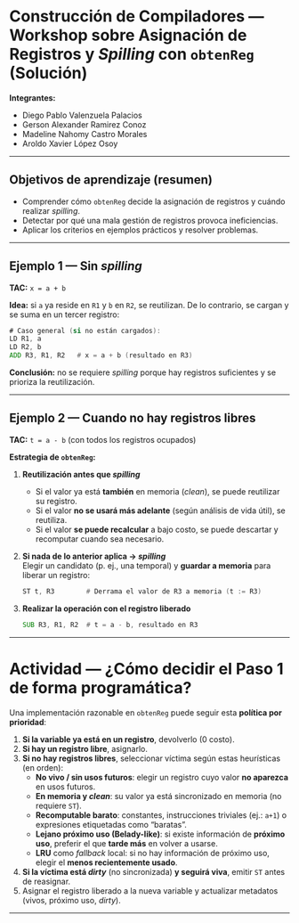 # Construcción de Compiladores — Workshop sobre Asignación de Registros y _Spilling_ con `obtenReg` (Solución)

**Integrantes:**

- Diego Pablo Valenzuela Palacios
- Gerson Alexander Ramirez Conoz
- Madeline Nahomy Castro Morales
- Aroldo Xavier López Osoy

---

## Objetivos de aprendizaje (resumen)

- Comprender cómo `obtenReg` decide la asignación de registros y cuándo realizar _spilling_.
- Detectar por qué una mala gestión de registros provoca ineficiencias.
- Aplicar los criterios en ejemplos prácticos y resolver problemas.

---

## Ejemplo 1 — Sin _spilling_

**TAC:** `x = a + b`

**Idea:** si `a` ya reside en `R1` y `b` en `R2`, se reutilizan. De lo contrario, se cargan y se suma en un tercer registro:

```asm
# Caso general (si no están cargados):
LD R1, a
LD R2, b
ADD R3, R1, R2   # x = a + b (resultado en R3)
```

**Conclusión:** no se requiere _spilling_ porque hay registros suficientes y se prioriza la reutilización.

---

## Ejemplo 2 — Cuando no hay registros libres

**TAC:** `t = a - b` (con todos los registros ocupados)

**Estrategia de `obtenReg`:**

1. **Reutilización antes que _spilling_**

   - Si el valor ya está **también** en memoria (_clean_), se puede reutilizar su registro.
   - Si el valor **no se usará más adelante** (según análisis de vida útil), se reutiliza.
   - Si el valor **se puede recalcular** a bajo costo, se puede descartar y recomputar cuando sea necesario.

2. **Si nada de lo anterior aplica → _spilling_**  
   Elegir un candidato (p. ej., una temporal) y **guardar a memoria** para liberar un registro:

   ```asm
   ST t, R3        # Derrama el valor de R3 a memoria (t := R3)
   ```

3. **Realizar la operación con el registro liberado**
   ```asm
   SUB R3, R1, R2  # t = a - b, resultado en R3
   ```

---

# **Actividad — ¿Cómo decidir el Paso 1 de forma programática?**

Una implementación razonable en `obtenReg` puede seguir esta **política por prioridad**:

1. **Si la variable ya está en un registro**, devolverlo (0 costo).
2. **Si hay un registro libre**, asignarlo.
3. **Si no hay registros libres**, seleccionar víctima según estas heurísticas (en orden):
   - **No vivo / sin usos futuros**: elegir un registro cuyo valor **no aparezca** en usos futuros.
   - **En memoria y _clean_**: su valor ya está sincronizado en memoria (no requiere `ST`).
   - **Recomputable barato**: constantes, instrucciones triviales (ej.: `a+1`) o expresiones etiquetadas como “baratas”.
   - **Lejano próximo uso (Belady-like)**: si existe información de **próximo uso**, preferir el que **tarde más** en volver a usarse.
   - **LRU** como _fallback_ local: si no hay información de próximo uso, elegir el **menos recientemente usado**.
4. **Si la víctima está _dirty_** (no sincronizada) **y seguirá viva**, emitir `ST` antes de reasignar.
5. Asignar el registro liberado a la nueva variable y actualizar metadatos (vivos, próximo uso, _dirty_).

---
